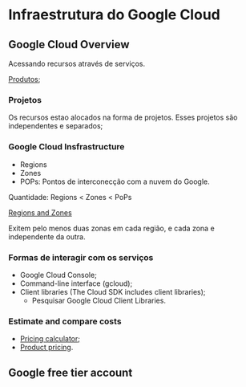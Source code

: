 # Infraestrutura do Google Cloud

## Google Cloud Overview

Acessando recursos através de serviços.

[Produtos](https://cloud.google.com/products);

### Projetos

Os recursos estao alocados na forma de projetos. Esses projetos são independentes e separados;


### Google Cloud Insfrastructure
- Regions
- Zones
- POPs: Pontos de interconecção com a nuvem do Google.

Quantidade: Regions < Zones < PoPs

[Regions and Zones](https://cloud.google.com/compute/docs/regions-zones)

Exitem pelo menos duas zonas em cada região, e cada zona e independente da outra.

### Formas de interagir com os serviços

- Google Cloud Console;
- Command-line interface (gcloud);
- Client libraries (The Cloud SDK includes client libraries);
    - Pesquisar Google Cloud Client Libraries.

### Estimate and compare costs
- [Pricing calculator](https://cloud.google.com/products/calculator?hl=pt-br);
- [Product pricing](https://cloud.google.com/pricing/list?hl=pt-br).

## Google free tier account















